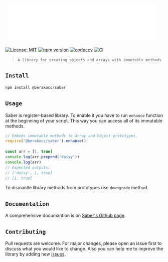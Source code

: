 <img src="header.svg">

[![License: MIT](https://img.shields.io/badge/License-MIT-blue.svg)](https://www.gnu.org/licenses/gpl-3.0) [![npm version](https://badge.fury.io/js/%40berakocc%2Fsaber.svg)](https://badge.fury.io/js/%40berakocc%2Fsaber) [![codecov](https://codecov.io/gh/MuhammedBeraKoc/saber/branch/main/graph/badge.svg?token=OI629LUA8D)](https://codecov.io/gh/MuhammedBeraKoc/saber/) ![CI](https://github.com/MuhammedBeraKoc/saber/workflows/CI/badge.svg?branch=main&event=push)

>`A library for creating objects and arrays with immutable methods`

## `Install`
```bash
npm install @berakocc/saber
```

## `Usage`
Saber is register-based library. To enable it you have to run `enhance` function at the beginning of your script. This way you can access all of its immutable methods.
```js
// Embeds immutable methods to Array and Object prototypes.
require('@berakocc/saber').enhance()

const arr = [1, true]
console.log(arr.prepend('daisy'))
console.log(arr)
// Expected outputs:
// ['daisy', 1, true]
// [1, true]
```
To dismantle library methods from prototypes use `downgrade` method.

## `Documentation`
A comprehensive documantion is on [Saber's Github page](https://muhammedberakoc.github.io/saber-web/).

## `Contributing`
Pull requests are welcome. For major changes, please open an issue first to discuss what you would like to change. Also you can help me to improve the library by adding new [issues](https://github.com/MuhammedBeraKoc/saber/issues).
